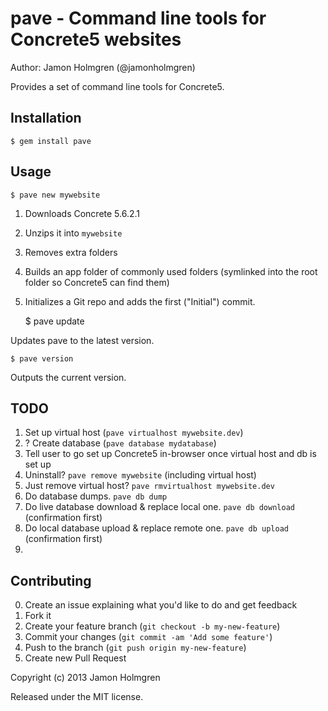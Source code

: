 # pave - Command line tools for Concrete5 websites

Author: Jamon Holmgren (@jamonholmgren)

Provides a set of command line tools for Concrete5.

## Installation

    $ gem install pave

## Usage

    $ pave new mywebsite

1. Downloads Concrete 5.6.2.1
2. Unzips it into `mywebsite`
3. Removes extra folders
4. Builds an app folder of commonly used folders (symlinked into the root folder so Concrete5 can find them)
5. Initializes a Git repo and adds the first ("Initial") commit.

    $ pave update

Updates pave to the latest version.

    $ pave version

Outputs the current version.

## TODO

1. Set up virtual host (`pave virtualhost mywebsite.dev`)
2. ? Create database (`pave database mydatabase`)
3. Tell user to go set up Concrete5 in-browser once virtual host and db is set up
4. Uninstall? `pave remove mywebsite` (including virtual host)
5. Just remove virtual host? `pave rmvirtualhost mywebsite.dev`
6. Do database dumps. `pave db dump`
7. Do live database download & replace local one. `pave db download` (confirmation first)
8. Do local database upload & replace remote one. `pave db upload` (confirmation first)
9. 



## Contributing

0. Create an issue explaining what you'd like to do and get feedback
1. Fork it
2. Create your feature branch (`git checkout -b my-new-feature`)
3. Commit your changes (`git commit -am 'Add some feature'`)
4. Push to the branch (`git push origin my-new-feature`)
5. Create new Pull Request

Copyright (c) 2013 Jamon Holmgren

Released under the MIT license.
